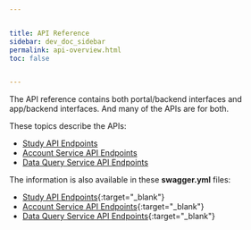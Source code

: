 ```yaml
---


title: API Reference
sidebar: dev_doc_sidebar
permalink: api-overview.html
toc: false


---
```




The API reference contains both portal/backend interfaces and app/backend interfaces. And many of the APIs are for both.

These topics describe the APIs:

- [Study API Endpoints](study-api-endpoints.md)
- [Account Service API Endpoints](account-service-api-endpoints.md)
- [Data Query Service API Endpoints](data-query-service-api-endpoints.md)

The information is also available in these **swagger.yml** files:
- [Study API Endpoints](https://github.com/S-HealthStack/backend-system/blob/main/platform/swagger.yml){:target="_blank"}
- [Account Service API Endpoints](https://github.com/S-HealthStack/backend-system/blob/main/account-service/swagger.yml){:target="_blank"}
- [Data Query Service API Endpoints](http://github.com/S-HealthStack/backend-system/tree/main/data-query-service/swagger.yml){:target="_blank"}